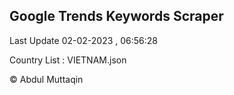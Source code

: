 

## Google Trends Keywords Scraper 
 
Last Update 02-02-2023 , 06:56:28

Country List :
VIETNAM.json



© Abdul Muttaqin 
